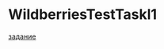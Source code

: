 # WildberriesTestTaskl1

[задание](https://github.com/ZZZDanil/WildberriesTestTaskl1/files/9543617/WB.Tech_.level.1.Golang.pdf)
